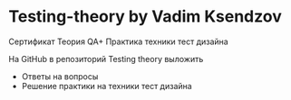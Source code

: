 # Testing-theory by Vadim Ksendzov

Сертификат Теория QA+ Практика техники тест дизайна



На GitHub в репозиторий Testing theory выложить
 - Ответы на вопросы
 - Решение практики на техники тест дизайна

